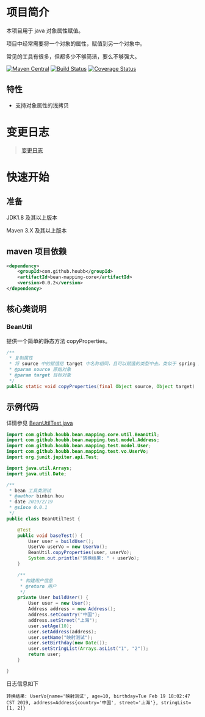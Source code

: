 # 项目简介

本项目用于 java 对象属性赋值。

项目中经常需要将一个对象的属性，赋值到另一个对象中。

常见的工具有很多，但都多少不够简洁，要么不够强大。

[![Maven Central](https://maven-badges.herokuapp.com/maven-central/com.github.houbb/bean-mapping/badge.svg)](http://mvnrepository.com/artifact/com.github.houbb/bean-mapping)
[![Build Status](https://www.travis-ci.org/houbb/bean-mapping.svg?branch=master)](https://www.travis-ci.org/houbb/bean-mapping?branch=master)
[![Coverage Status](https://coveralls.io/repos/github/houbb/bean-mapping/badge.svg?branch=master)](https://coveralls.io/github/houbb/bean-mapping?branch=master)

## 特性

- 支持对象属性的浅拷贝 

# 变更日志

> [变更日志](doc/CHANGELOG.md)

# 快速开始

## 准备

JDK1.8 及其以上版本

Maven 3.X 及其以上版本

## maven 项目依赖

```xml
<dependency>
    <groupId>com.github.houbb</groupId>
    <artifactId>bean-mapping-core</artifactId>
    <version>0.0.2</version>
</dependency>
```

## 核心类说明

### BeanUtil 

提供一个简单的静态方法 copyProperties。

```java
/**
 * 复制属性
 * 将 source 中的赋值给 target 中名称相同，且可以赋值的类型中去。类似于 spring 的 BeanUtils。
 * @param source 原始对象
 * @param target 目标对象
 */
public static void copyProperties(final Object source, Object target)
```

## 示例代码

详情参见 [BeanUtilTest.java](D:\github\bean-mapping\bean-mapping-test\src\test\java\com\github\houbb\bean\mapping\test\core\BeanUtilTest.java)

```java
import com.github.houbb.bean.mapping.core.util.BeanUtil;
import com.github.houbb.bean.mapping.test.model.Address;
import com.github.houbb.bean.mapping.test.model.User;
import com.github.houbb.bean.mapping.test.vo.UserVo;
import org.junit.jupiter.api.Test;

import java.util.Arrays;
import java.util.Date;

/**
 * bean 工具类测试
 * @author binbin.hou
 * date 2019/2/19
 * @since 0.0.1
 */
public class BeanUtilTest {

    @Test
    public void baseTest() {
        User user = buildUser();
        UserVo userVo = new UserVo();
        BeanUtil.copyProperties(user, userVo);
        System.out.println("转换结果: " + userVo);
    }

    /**
     * 构建用户信息
     * @return 用户
     */
    private User buildUser() {
        User user = new User();
        Address address = new Address();
        address.setCountry("中国");
        address.setStreet("上海");
        user.setAge(10);
        user.setAddress(address);
        user.setName("映射测试");
        user.setBirthday(new Date());
        user.setStringList(Arrays.asList("1", "2"));
        return user;
    }

}
```

日志信息如下

```
转换结果: UserVo{name='映射测试', age=10, birthday=Tue Feb 19 18:02:47 CST 2019, address=Address{country='中国', street='上海'}, stringList=[1, 2]}
```